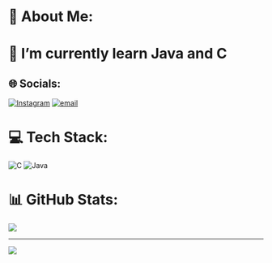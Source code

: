 # 💫 About Me:
# 🌱 I’m currently learn Java and C<br>


## 🌐 Socials:
[![Instagram](https://img.shields.io/badge/Instagram-%23E4405F.svg?logo=Instagram&logoColor=white)](https://instagram.com/arsyaa16._) [![email](https://img.shields.io/badge/Email-D14836?logo=gmail&logoColor=white)](mailto:arielardiansyah050316@gmail.com) 

# 💻 Tech Stack:
![C](https://img.shields.io/badge/c-%2300599C.svg?style=for-the-badge&logo=c&logoColor=white) ![Java](https://img.shields.io/badge/java-%23ED8B00.svg?style=for-the-badge&logo=openjdk&logoColor=white)
# 📊 GitHub Stats:


![](https://github-readme-stats.vercel.app/api/top-langs/?username=vanzaaa04&theme=dark&hide_border=false&include_all_commits=false&count_private=false&layout=compact)




---
[![](https://visitcount.itsvg.in/api?id=vanzaaa04&icon=6&color=4)](https://visitcount.itsvg.in)

<!-- Proudly created with GPRM ( https://gprm.itsvg.in ) -->
